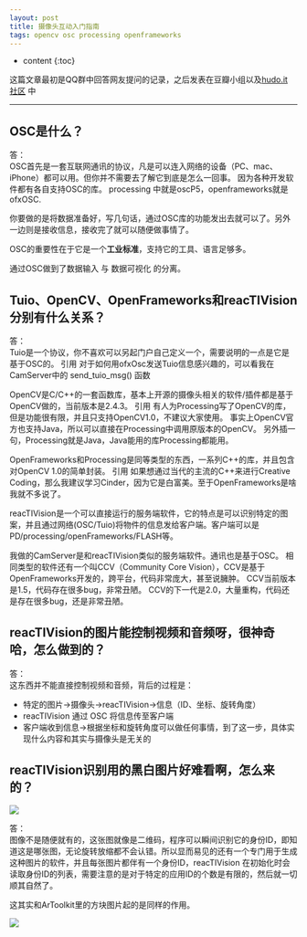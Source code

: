 ```yaml
---
layout: post
title: 摄像头互动入门指南
tags: opencv osc processing openframeworks
---
```


* content
{:toc}

这篇文章最初是QQ群中回答网友提问的记录，之后发表在豆瓣小组以及[hudo.it 社区](http://www.hudo.it/index.php/topic,16.0.html) 中

------------

OSC是什么？ 
---
答：   
OSC首先是一套互联网通讯的协议，凡是可以连入网络的设备（PC、mac、iPhone）都可以用。但你并不需要去了解它到底是怎么一回事。 
因为各种开发软件都有各自支持OSC的库。
processing 中就是oscP5，openframeworks就是ofxOSC. 




你要做的是将数据准备好，写几句话，通过OSC库的功能发出去就可以了。另外一边则是接收信息，接收完了就可以随便做事情了。 

OSC的重要性在于它是一个**工业标准**，支持它的工具、语言足够多。

通过OSC做到了数据输入 与 数据可视化 的分离。 

Tuio、OpenCV、OpenFrameworks和reacTIVision分别有什么关系？ 
---
答：   
Tuio是一个协议，你不喜欢可以另起门户自己定义一个，需要说明的一点是它是基于OSC的。 
引用
对于如何用ofxOsc发送Tuio信息感兴趣的，可以看我在CamServer中的 send_tuio_msg() 函数

OpenCV是C/C++的一套函数库，基本上开源的摄像头相关的软件/插件都是基于OpenCV做的，当前版本是2.4.3。 
引用
有人为Processing写了OpenCV的库，但是功能很有限，并且只支持OpenCV1.0，不建议大家使用。
事实上OpenCV官方也支持Java，所以可以直接在Processing中调用原版本的OpenCV。
另外插一句，Processing就是Java，Java能用的库Processing都能用。

OpenFrameworks和Processing是同等类型的东西，一系列C++的库，并且包含对OpenCV 1.0的简单封装。 
引用
如果想通过当代的主流的C++来进行Creative Coding，那么我建议学习Cinder，因为它是白富美。至于OpenFrameworks是啥我就不多说了。

reacTIVision是一个可以直接运行的服务端软件，它的特点是可以识别特定的图案，并且通过网络(OSC/Tuio)将物件的信息发给客户端。客户端可以是PD/processing/openFrameworks/FLASH等。 

我做的CamServer是和reacTIVision类似的服务端软件。通讯也是基于OSC。 
相同类型的软件还有一个叫CCV（Community Core Vision），CCV是基于OpenFrameworks开发的，跨平台，代码非常庞大，甚至说臃肿。 
CCV当前版本是1.5，代码存在很多bug，非常丑陋。
CCV的下一代是2.0，大量重构，代码还是存在很多bug，还是非常丑陋。

reacTIVision的图片能控制视频和音频呀，很神奇哈，怎么做到的？ 
---
答：  
这东西并不能直接控制视频和音频，背后的过程是：   

- 特定的图片->摄像头->reacTIVision->信息（ID、坐标、旋转角度）    
- reacTIVision 通过 OSC 将信息传至客户端    
- 客户端收到信息->根据坐标和旋转角度可以做任何事情，到了这一步，具体实现什么内容和其实与摄像头是无关的

reacTIVision识别用的黑白图片好难看啊，怎么来的？ 
---
![](http://reactivision.sourceforge.net/thumbs/reactivision02.png)

答：  
图像不是随便就有的，这张图就像是二维码，程序可以瞬间识别它的身份ID，即知道这是哪张图，无论旋转放缩都不会认错。所以显而易见的还有一个专门用于生成这种图片的软件，并且每张图片都伴有一个身份ID，reacTIVision 在初始化时会读取身份ID的列表，需要注意的是对于特定的应用ID的个数是有限的，然后就一切顺其自然了。

这其实和ArToolkit里的方块图片起的是同样的作用。 

![](http://www.hitl.washington.edu/artoolkit/images/nakaohome.jpg)

